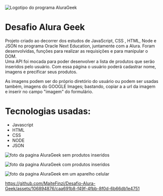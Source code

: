 
![Logotipo do programa AluraGeek](https://github.com/MaiteFinzi/Desafio-Alura-Geek/assets/106894876/80a95ea2-23d3-4f12-85bd-76873d82eaf8)

# Desafio Alura Geek 

Projeto criado ao decorrer dos estudos de JavaScript, CSS , HTML, Node e JSON no programa Oracle Next Education, juntamente com a Alura.
Foram desenvolvidas, funções para realizar as requisições e para manipular o DOM.  
Uma API foi mocada para poder desenvolver a lista de produtos que serão inseridos pelo usuário.
Com essa página o usuário poderá cadastrar nome, imagens e precificar seus produtos. 

As imagens podem ser do próprio diretório do usuário ou podem ser usadas também, imagens do GOOGLE Images; bastando, copiar a  a url da imagem e inserir no campo "imagem" do formulário.

# Tecnologias usadas:
* Javascript
* HTML
* CSS
* NODE
* JSON



![foto da pagina AluraGeek sem produtos inseridos](https://github.com/MaiteFinzi/Desafio-Alura-Geek/assets/106894876/a338a3f2-1b25-462f-8663-4f4f8046a7a5)

![foto da pagina AluraGeek com produtos inseridos](https://github.com/MaiteFinzi/Desafio-Alura-Geek/assets/106894876/5b625b22-08ad-4730-a0d9-03bf9db91010)

![foto da pagina AluraGeek em um aparelho celular](https://github.com/MaiteFinzi/Desafio-Alura-Geek/assets/106894876/a726aef3-07e1-4ae8-b70f-efbbfc0fb490)


https://github.com/MaiteFinzi/Desafio-Alura-Geek/assets/106894876/caa691b8-f49f-4fbb-8f0d-6b66db1e4751



